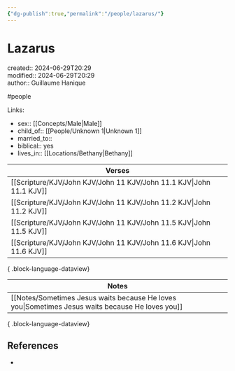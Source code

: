 ```yaml
---
{"dg-publish":true,"permalink":"/people/lazarus/"}
---
```



# Lazarus

created:: 2024-06-29T20:29  
modified:: 2024-06-29T20:29  
author:: Guillaume Hanique

#people

Links:

- sex:: [[Concepts/Male\|Male]]
- child_of:: [[People/Unknown 1\|Unknown 1]]
- married_to:: 
- biblical:: yes
- lives_in:: [[Locations/Bethany\|Bethany]]

| Verses                                                                 |
| ---------------------------------------------------------------------- |
| [[Scripture/KJV/John KJV/John 11 KJV/John 11.1 KJV\|John 11.1 KJV]] |
| [[Scripture/KJV/John KJV/John 11 KJV/John 11.2 KJV\|John 11.2 KJV]] |
| [[Scripture/KJV/John KJV/John 11 KJV/John 11.5 KJV\|John 11.5 KJV]] |
| [[Scripture/KJV/John KJV/John 11 KJV/John 11.6 KJV\|John 11.6 KJV]] |

{ .block-language-dataview}

| Notes                                                                                               |
| --------------------------------------------------------------------------------------------------- |
| [[Notes/Sometimes Jesus waits because He loves you\|Sometimes Jesus waits because He loves you]] |

{ .block-language-dataview}

## References

- 
